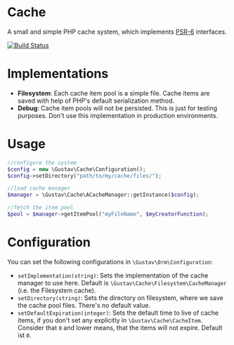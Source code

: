 Cache
=====

A small and simple PHP cache system, which implements [PSR-6](http://www.php-fig.org/psr/psr-6/) interfaces.

[![Build Status](https://travis-ci.org/GustavSoftware/Cache.svg?branch=master)](https://travis-ci.org/GustavSoftware/Cache)


Implementations
===============

- **Filesystem**: Each cache item pool is a simple file. Cache items are saved with help of PHP's default serialization method.
- **Debug**: Cache item pools will not be persisted. This is just for testing purposes. Don't use this implementation in production environments.


Usage
=====

```php
//configure the system
$config = new \Gustav\Cache\Configuration();
$config->setDirectory("path/to/my/cache/files/");

//load cache manager
$manager = \Gustav\Cache\ACacheManager::getInstance($config);

//fetch the item pool
$pool = $manager->getItemPool("myFileName", $myCreatorFunction);

```


Configuration
=============

You can set the following configurations in `\Gustav\Orm\Configuration`:
- `setImplementation(string)`: Sets the implementation of the cache manager to use here. Default is `\Gustav\Cache\Filesystem\CacheManager` (i.e. the Filesystem cache).
- `setDirectory(string)`: Sets the directory on filesystem, where we save the cache pool files. There's no default value.
- `setDefaultExpiration(integer)`: Sets the default time to live of cache items, if you don't set any explicitly in `\Gustav\Cache\CacheItem`. Consider that `0` and lower means, that the items will not expire. Default ist `0`.
